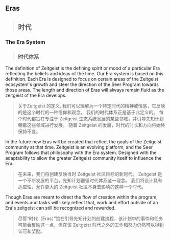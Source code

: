 ## Eras
> ## 时代

### The Era System
> ### 时代体系

The definition of Zeitgeist is the defining spirit or mood of a particular Era reflecting the beliefs and ideas of the time. Our Era system is based on this definition. Each Era is designed to focus on certain areas of the Zeitgeist ecosystem's growth and steer the direction of the Seer Program towards those areas. The length and direction of Eras will always remain fluid as the zeitgeist of the Era develops.
> 关于Zeitgeist 的定义, 我们可以理解为一个特定时代的精神或情感，它反映的是这个时代的一种信仰和观念。 我们的时代体系正是基于此定义的。 每个时代都旨在专注于 Zeitgeist 生态系统发展的某些领域，并引导先知计划朝着这些领域进行发展。 随着 Zeitgeist 的发展，时代的时长和方向将始终保持不变。

In the future new Eras will be created that reflect the goals of the Zeitgeist community at that time. Zeitgeist is an evolving platform, and the Seer Program follows that philosophy with the Era system. Designed with the adaptability to allow the greater Zeitgeist community itself to influence the Era.  
> 在未来，我们将创建反映当时 Zeitgeist 社区目标的新时代。 Zeitgeist 是一个不断发展的平台，先知计划遵循时代体系这一理念。 我们将设计具有适应性，允许更大的 Zeitgeist 社区本身去影响的这样一个时代。

Though Eras are meant to direct the flow of creation within the program, and events and tasks will likely reflect that, work and effort outside of an Era's zeitgeist can still be recognized and rewarded.
> 尽管“时代（Eras）”旨在引导先知计划的创建流程，该计划中的事件和任务可能会反映这一点，但在该 Zeitgeist 时代之外的工作和努力仍然可以得到认可和奖励。